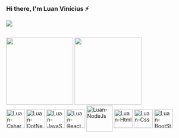 
### Hi there, I'm Luan Vinícius ⚡
<a href="https://www.linkedin.com/in/luanviniciuzz" target="_blank">
<img src="https://img.shields.io/badge/LinkedIn-0077B5?style=for-the-badge&logo=linkedin&logoColor=white" target="_blank"/>
</a>

 ##
<div>
  <img height="180em" src="https://github-readme-stats.vercel.app/api?username=luanviniciuzz&show_icons=true&icon_color=c0392b&title_color=2c3e50"/>
  <img height="180em" src="https://github-readme-stats.vercel.app/api/top-langs/?username=luanviniciuzz&layout=compact&title_color=2c3e50" />      
</div>
<div style="justify-content: space-around">
  <img align="center" alt="Luan-Csharp" height="50" widht="60" src="https://cdn.jsdelivr.net/gh/devicons/devicon/icons/csharp/csharp-original.svg"/>
  <img align="center" alt="Luan-DotNet" height="50" widht="60" src="https://cdn.jsdelivr.net/gh/devicons/devicon/icons/dotnetcore/dotnetcore-original.svg"/>
  <img align="center" alt="Luan-JavaScript" height="50" widht="60" src="https://cdn.jsdelivr.net/gh/devicons/devicon/icons/javascript/javascript-original.svg"/>
  <img align="center" alt="Luan-React" height="50" widht="40" src="https://cdn.jsdelivr.net/gh/devicons/devicon/icons/react/react-original.svg"/>
  <img align="center" alt="Luan-NodeJs" height="70" widht="80" src="https://cdn.jsdelivr.net/gh/devicons/devicon/icons/nodejs/nodejs-original-wordmark.svg"/>
  <img align="center" alt="Luan-Html" height="50" widht="60" src="https://cdn.jsdelivr.net/gh/devicons/devicon/icons/html5/html5-original-wordmark.svg"/>
  <img align="center" alt="Luan-Css" height="50" widht="60" src="https://cdn.jsdelivr.net/gh/devicons/devicon/icons/css3/css3-original-wordmark.svg"/>
  <img align="center" alt="Luan-BootStrap" height="50" widht="60" src="https://cdn.jsdelivr.net/gh/devicons/devicon/icons/bootstrap/bootstrap-plain-wordmark.svg"/>
</div>


